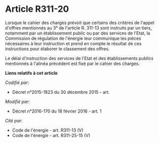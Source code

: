 # Article R311-20

Lorsque le cahier des charges prévoit que certains des critères de l'appel d'offres mentionnés au 3° de l'article R. 311-13
sont instruits par un tiers, notamment par un établissement public ou par des services de l'Etat, la Commission de régulation
de l'énergie leur communique les pièces nécessaires à leur instruction et prend en compte le résultat de ces instructions
pour élaborer le classement des offres. 

Le délai d'instruction des services de l'Etat et des établissements publics mentionnés à l'alinéa précédent est fixé par le
cahier des charges.

**Liens relatifs à cet article**

_Codifié par_:

  - Décret n°2015-1823 du 30 décembre 2015 - art.

_Modifié par_:

  - Décret n°2016-170 du 18 février 2016 - art. 1

_Cité par_:

  - Code de l'énergie - art. R311-13 (V)
  - Code de l'énergie - art. R311-25-15 (V)
